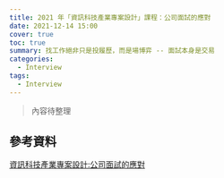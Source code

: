 ```yaml
---
title: 2021 年「資訊科技產業專案設計」課程：公司面試的應對
date: 2021-12-14 15:00
cover: true 
toc: true
summary: 找工作絕非只是投履歷，而是場博弈 -- 面試本身是交易
categories: 
  - Interview
tags: 
  - Interview
---
```


> 內容待整理

## 參考資料

[資訊科技產業專案設計:公司面試的應對](https://docs.google.com/presentation/d/1B698yDI6otlaVQc9A3iKmXJ9Yjo9-5Av1TMjSxQjqck/edit#slide=id.gcb1ca48d35_0_1)